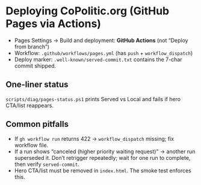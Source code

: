 # Deploying CoPolitic.org (GitHub Pages via Actions)

- Pages Settings → Build and deployment: **GitHub Actions** (not “Deploy from branch”)
- Workflow: `.github/workflows/pages.yml` (has `push` + `workflow_dispatch`)
- Deploy marker: `.well-known/served-commit.txt` contains the 7-char commit shipped.

## One-liner status
`scripts/diag/pages-status.ps1` prints Served vs Local and fails if hero CTA/list reappears.

## Common pitfalls
- If `gh workflow run` returns 422 → `workflow_dispatch` missing; fix workflow file.
- If a run shows “canceled (higher priority waiting request)” → another run superseded it.
  Don’t retrigger repeatedly; wait for one run to complete, then verify `served-commit`.
- Hero CTA/list must be removed in `index.html`. The smoke test enforces this.

